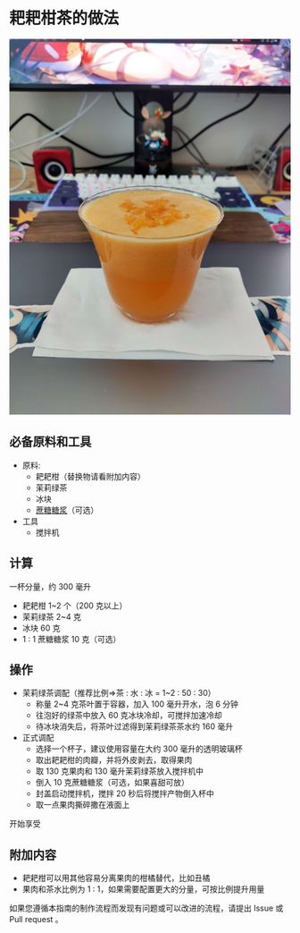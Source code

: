 # 耙耙柑茶的做法

![citrus-tea](citrus-tea.jpg)

## 必备原料和工具

- 原料:
  - 耙耙柑（替换物请看附加内容）
  - 茉莉绿茶
  - 冰块
  - [蔗糖糖浆](../../condiment/蔗糖糖浆/蔗糖糖浆.md)（可选）
- 工具
  - 搅拌机

## 计算

一杯分量，约 300 毫升

- 耙耙柑 1~2 个（200 克以上）
- 茉莉绿茶 2~4 克
- 冰块 60 克
- 1 : 1 蔗糖糖浆 10 克（可选）

## 操作

- 茉莉绿茶调配（推荐比例=>茶 : 水 : 冰 = 1~2 : 50 : 30）
  - 称量 2~4 克茶叶置于容器，加入 100 毫升开水，泡 6 分钟
  - 往泡好的绿茶中放入 60 克冰块冷却，可搅拌加速冷却
  - 待冰块消失后，将茶叶过滤得到茉莉绿茶茶水约 160 毫升
- 正式调配
  - 选择一个杯子，建议使用容量在大约 300 毫升的透明玻璃杯
  - 取出耙耙柑的肉瓣，并将外皮剥去，取得果肉
  - 取 130 克果肉和 130 毫升茉莉绿茶放入搅拌机中
  - 倒入 10 克蔗糖糖浆（可选，如果喜甜可放）
  - 封盖启动搅拌机，搅拌 20 秒后将搅拌产物倒入杯中
  - 取一点果肉撕碎撒在液面上

开始享受

## 附加内容

- 耙耙柑可以用其他容易分离果肉的柑橘替代，比如丑橘
- 果肉和茶水比例为 1 : 1，如果需要配置更大的分量，可按比例提升用量

如果您遵循本指南的制作流程而发现有问题或可以改进的流程，请提出 Issue 或 Pull request 。
